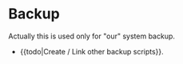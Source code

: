 # <i class="icon-lab"></i> Backup

Actually this is used only for "our" system backup.

* {{todo|Create / Link other backup scripts}}.
